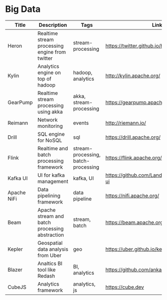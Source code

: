 # Big Data

Title | Description | Tags | Link
------------ | ------------- | ---------- | --------------
Heron | Realtime stream processing engine from twitter | stream-processing | https://twitter.github.io/heron/
Kylin | Analytics engine on top of hadoop | hadoop, analytics | http://kylin.apache.org/
GearPump | Realtime stream processing using akka | akka, stream-processing | https://gearpump.apache.org/overview.html
Reimann | Network monitoring | events | http://riemann.io/
Drill | SQL engine for NoSQL | sql | https://drill.apache.org/
Flink| Realtime and batch processing framework | stream-processing, batch-processing | https://flink.apache.org/
Kafka UI | UI for kafka management | kafka, UI | https://github.com/Landoop/kafka-topics-ui
Apache NiFi | Data pipelining framework | data pipeline | https://nifi.apache.org/
Beam | Apache stream and batch processing abstraction | stream, batch | https://beam.apache.org/
Kepler | Geospatial data analysis from Uber | geo | https://uber.github.io/kepler.gl/#/
Blazer | Analtics BI tool like Redash | BI, analytics | https://github.com/ankane/blazer
CubeJS | Analytics framework | analytics, js | https://cube.dev
